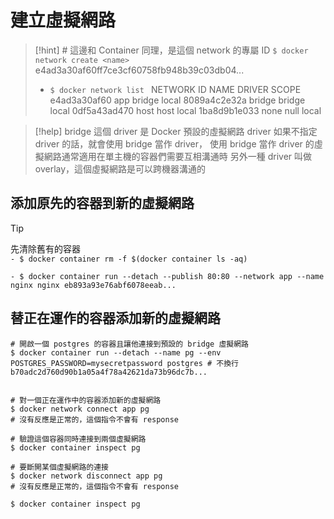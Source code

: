 # 建立虛擬網路


> [!hint]   # 這邊和 Container 同理，是這個 network 的專屬 ID
> 	`$ docker network create <name>` 
> 	e4ad3a30af60ff7ce3cf60758fb948b39c03db04... 
> 	 
> 	- `$ docker network list `
> 	NETWORK ID    NAME    DRIVER   SCOPE 
> 	e4ad3a30af60  app     bridge   local 
> 	8089a4c2e32a  bridge  bridge   local 
> 	0df5a43ad470  host    host     local 
> 	1ba8d9b1e033  none    null     local
> 	

> [!help] 
> bridge 這個 driver 是 Docker 預設的虛擬網路 driver
> 如果不指定 driver 的話，就會使用 bridge 當作 driver，
> 使用 bridge 當作 driver 的虛擬網路通常適用在單主機的容器們需要互相溝通時
> 另外一種 driver 叫做 overlay，這個虛擬網路是可以跨機器溝通的


## 添加原先的容器到新的虛擬網路
>[!tip]    
>先清除舊有的容器  
>	 `- $ docker container rm -f $(docker container ls -aq) `
>	 
>	`- $ docker container run --detach --publish 80:80 --network app --name nginx nginx eb893a93e76abf6078eeab...`


## 替正在運作的容器添加新的虛擬網路
```
# 開啟一個 postgres 的容器且讓他連接到預設的 bridge 虛擬網路
$ docker container run --detach --name pg --env POSTGRES_PASSWORD=mysecretpassword postgres # 不換行 b70adc2d760d90b1a05a4f78a42621da73b96dc7b...


# 對一個正在運作中的容器添加新的虛擬網路
$ docker network connect app pg 
# 沒有反應是正常的，這個指令不會有 response

# 驗證這個容器同時連接到兩個虛擬網路
$ docker container inspect pg

# 要斷開某個虛擬網路的連接
$ docker network disconnect app pg
# 沒有反應是正常的，這個指令不會有 response

$ docker container inspect pg


```